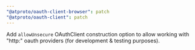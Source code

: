 ```yaml
---
"@atproto/oauth-client-browser": patch
"@atproto/oauth-client": patch
---
```


Add `allowUnsecure` OAuthClient construction option to allow working with "http:" oauth providers (for development & testing purposes).

